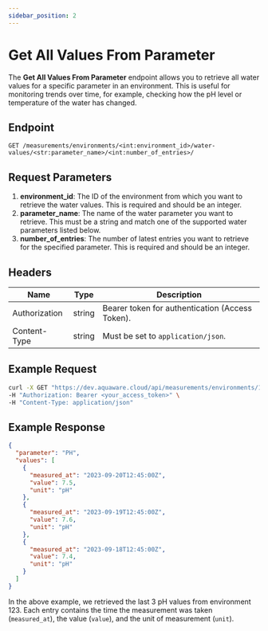 ```yaml
---
sidebar_position: 2
---
```


# Get All Values From Parameter

The **Get All Values From Parameter** endpoint allows you to retrieve all water values for a specific parameter in an environment. This is useful for monitoring trends over time, for example, checking how the pH level or temperature of the water has changed.

## Endpoint

`GET /measurements/environments/<int:environment_id>/water-values/<str:parameter_name>/<int:number_of_entries>/`

## Request Parameters

1. **environment_id**: The ID of the environment from which you want to retrieve the water values. This is required and should be an integer.
2. **parameter_name**: The name of the water parameter you want to retrieve. This must be a string and match one of the supported water parameters listed below.
3. **number_of_entries**: The number of latest entries you want to retrieve for the specified parameter. This is required and should be an integer.

## Headers

| Name          | Type   | Description                                     |
| ------------- | ------ | ----------------------------------------------- |
| Authorization | string | Bearer token for authentication (Access Token). |
| Content-Type  | string | Must be set to `application/json`.              |

## Example Request

```bash
curl -X GET "https://dev.aquaware.cloud/api/measurements/environments/123/water-values/PH/3/" \
-H "Authorization: Bearer <your_access_token>" \
-H "Content-Type: application/json"
```

## Example Response

```json
{
  "parameter": "PH",
  "values": [
    {
      "measured_at": "2023-09-20T12:45:00Z",
      "value": 7.5,
      "unit": "pH"
    },
    {
      "measured_at": "2023-09-19T12:45:00Z",
      "value": 7.6,
      "unit": "pH"
    },
    {
      "measured_at": "2023-09-18T12:45:00Z",
      "value": 7.4,
      "unit": "pH"
    }
  ]
}
```

In the above example, we retrieved the last 3 pH values from environment 123.
Each entry contains the time the measurement was taken (`measured_at`), the value (`value`), and the unit of measurement (`unit`).
